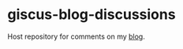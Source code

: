 # giscus-blog-discussions
Host repository for comments on my [blog](https://joaquinpelle.github.io/blog/).

